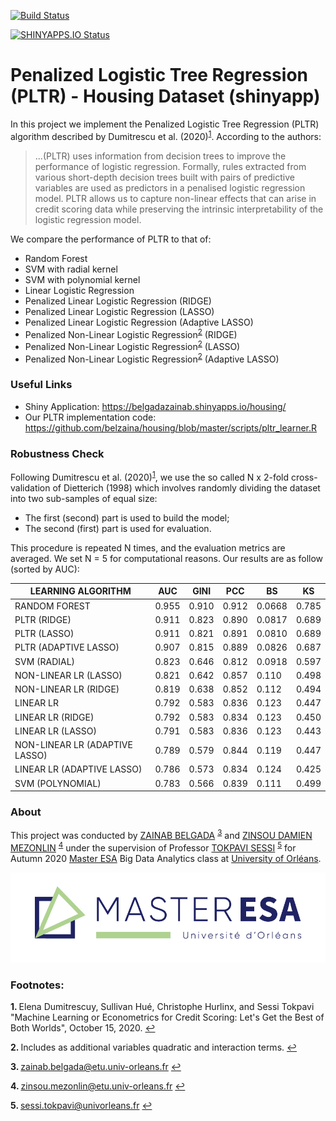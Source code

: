[![Build Status](https://travis-ci.com/belzaina/housing.svg?token=speK6yitTLXioyfS2PKH&branch=master)](https://travis-ci.com/belzaina/housing)     
     
[![SHINYAPPS.IO Status](https://img.shields.io/badge/shinyapps.io-up-green?style=for-the-badge)](https://belgadazainab.shinyapps.io/housing/)

# Penalized Logistic Tree Regression (PLTR) - Housing Dataset (shinyapp)

In this project we implement the Penalized Logistic Tree Regression (PLTR) algorithm described by Dumitrescu et al. (2020)<sup id="a1">[1](#f1)</sup>. According to the authors:

> ...(PLTR) uses information from decision trees to improve the performance of logistic regression. Formally, rules extracted from various short-depth decision trees built with pairs of predictive variables are used as predictors in a penalised logistic regression model. PLTR allows us to capture non-linear effects that can arise in credit scoring data while preserving the intrinsic interpretability of the logistic regression model.

We compare the performance of PLTR to that of:

  - Random Forest
  - SVM with radial kernel
  - SVM with polynomial kernel
  - Linear Logistic Regression
  - Penalized Linear Logistic Regression (RIDGE)
  - Penalized Linear Logistic Regression (LASSO)
  - Penalized Linear Logistic Regression (Adaptive LASSO)
  - Penalized Non-Linear Logistic Regression<sup id="a2">[2](#f2)</sup> (RIDGE)
  - Penalized Non-Linear Logistic Regression<sup id="a2">[2](#f2)</sup> (LASSO)
  - Penalized Non-Linear Logistic Regression<sup id="a2">[2](#f2)</sup> (Adaptive LASSO)
  

### Useful Links

  - Shiny Application: https://belgadazainab.shinyapps.io/housing/
  - Our PLTR implementation code: https://github.com/belzaina/housing/blob/master/scripts/pltr_learner.R

### Robustness Check

Following Dumitrescu et al. (2020)<sup id="a1">[1](#f1)</sup>, we use the so called N x 2-fold cross-validation of Dietterich (1998) which involves randomly dividing the dataset into two sub-samples of equal size:
  - The first (second) part is used to build the model;
  - The second (first) part is used for evaluation.

This procedure is repeated N times, and the evaluation metrics are averaged. We set N = 5 for computational reasons. Our results are as follow (sorted by AUC):


| LEARNING ALGORITHM | AUC | GINI | PCC | BS | KS |
|--------------------|-----|------|-----|----|----|
| RANDOM FOREST | 0.955 | 0.910 | 0.912 | 0.0668 | 0.785 |
| PLTR (RIDGE) | 0.911 | 0.823 | 0.890 | 0.0817 | 0.689 |
| PLTR (LASSO) | 0.911 | 0.821 | 0.891 | 0.0810 | 0.689 |
| PLTR (ADAPTIVE LASSO) | 0.907 | 0.815 | 0.889 | 0.0826 | 0.687 |
| SVM (RADIAL) | 0.823 | 0.646 | 0.812 | 0.0918 | 0.597 |
| NON-LINEAR LR (LASSO) | 0.821 | 0.642 | 0.857 | 0.110 | 0.498 |
| NON-LINEAR LR (RIDGE) | 0.819 | 0.638 | 0.852 | 0.112 | 0.494 |
| LINEAR LR | 0.792 | 0.583 | 0.836 | 0.123 | 0.447 |
| LINEAR LR (RIDGE) | 0.792 | 0.583 | 0.834 | 0.123 | 0.450 |
| LINEAR LR (LASSO) | 0.791 | 0.583 | 0.836 | 0.123 | 0.443 |
| NON-LINEAR LR (ADAPTIVE LASSO) | 0.789 | 0.579 | 0.844 | 0.119 | 0.447 |
| LINEAR LR (ADAPTIVE LASSO) | 0.786 | 0.573 | 0.834 | 0.124 | 0.425 |
| SVM (POLYNOMIAL) | 0.783 | 0.566 | 0.839 | 0.111 | 0.499 |


### About

This project was conducted by [ZAINAB BELGADA](https://fr.linkedin.com/in/za%C3%AFnab-belgada-b1175b1ab) <sup id="a3">[3](#f3)</sup> and [ZINSOU DAMIEN MEZONLIN](https://www.linkedin.com/in/zinsou-damien-m-7073861b6/) <sup id="a4">[4](#f4)</sup> under the supervision of Professor [TOKPAVI SESSI](http://www.leo-univ-orleans.fr/fr/membres/#sessi.tokpavi@univ-orleans.fr) <sup id="a5">[5](#f5)</sup> for Autumn 2020 [Master ESA](https://www.univ-orleans.fr/deg/masters/ESA/) Big Data Analytics class at [University of Orléans](https://www.univ-orleans.fr/fr/univ).


![Master ESA](www/Logo-couleur-MasterESA-RVB.jpg "Master ESA")     

     
### Footnotes:
     

<b id="f1">1. </b> Elena Dumitrescuy, Sullivan Hué, Christophe Hurlinx, and Sessi Tokpavi "Machine Learning or Econometrics for Credit Scoring: Let's Get the Best of Both Worlds", October 15, 2020. [↩](#a1)    
     
<b id="f2">2. </b> Includes as additional variables quadratic and interaction terms. [↩](#a2)    
     
<b id="f3">3. </b> zainab.belgada@etu.univ-orleans.fr [↩](#a3)     
     
<b id="f4">4. </b> zinsou.mezonlin@etu.univ-orleans.fr [↩](#a4)     
     
<b id="f5">5. </b> sessi.tokpavi@univorleans.fr [↩](#a5)     

